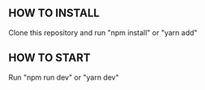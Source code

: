 ## HOW TO INSTALL

Clone this repository and run "npm install" or "yarn add"

## HOW TO START

Run "npm run dev" or "yarn dev"

